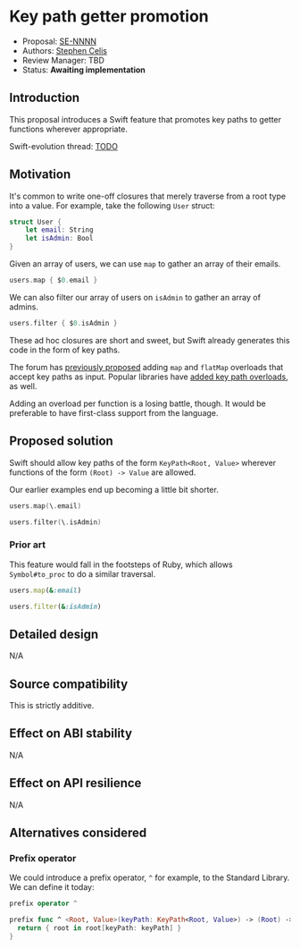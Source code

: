 # Key path getter promotion

* Proposal: [SE-NNNN](NNNN-filename.md)
* Authors: [Stephen Celis](https://github.com/stephencelis)
* Review Manager: TBD
* Status: **Awaiting implementation**

<!--
*During the review process, add the following fields as needed:*

* Implementation: [apple/swift#NNNNN](https://github.com/apple/swift/pull/NNNNN)
* Decision Notes: [Rationale](https://lists.swift.org/pipermail/swift-evolution/), [Additional Commentary](https://lists.swift.org/pipermail/swift-evolution/)
* Bugs: [SR-NNNN](https://bugs.swift.org/browse/SR-NNNN), [SR-MMMM](https://bugs.swift.org/browse/SR-MMMM)
* Previous Revision: [1](https://github.com/apple/swift-evolution/blob/...commit-ID.../proposals/NNNN-filename.md)
* Previous Proposal: [SE-XXXX](XXXX-filename.md)
-->

## Introduction

This proposal introduces a Swift feature that promotes key paths to getter functions wherever appropriate.

Swift-evolution thread: [TODO](TODO)

## Motivation

It's common to write one-off closures that merely traverse from a root type into a value. For example, take the following `User` struct:

``` swift
struct User {
    let email: String
    let isAdmin: Bool
}
```

Given an array of users, we can use `map` to gather an array of their emails.

``` swift
users.map { $0.email }
```

We can also filter our array of users on `isAdmin` to gather an array of admins.

``` swift
users.filter { $0.isAdmin }
```

These ad hoc closures are short and sweet, but Swift already generates this code in the form of key paths.

The forum has [previously proposed](https://forums.swift.org/t/pitch-support-for-map-and-flatmap-with-smart-key-paths/6073) adding `map` and `flatMap` overloads that accept key paths as input. Popular libraries have [added key path overloads](https://github.com/ReactiveCocoa/ReactiveSwift/search?utf8=✓&q=KeyPath&type=), as well.

Adding an overload per function is a losing battle, though. It would be preferable to have first-class support from the language.

## Proposed solution

Swift should allow key paths of the form `KeyPath<Root, Value>` wherever functions of the form `(Root) -> Value` are allowed.

Our earlier examples end up becoming a little bit shorter.

``` swift
users.map(\.email)

users.filter(\.isAdmin)
```

### Prior art

This feature would fall in the footsteps of Ruby, which allows `Symbol#to_proc` to do a similar traversal.

``` ruby
users.map(&:email)

users.filter(&:isAdmin)
```

## Detailed design

N/A

## Source compatibility

This is strictly additive.

## Effect on ABI stability

N/A

## Effect on API resilience

N/A

## Alternatives considered

### Prefix operator

We could introduce a prefix operator, `^` for example, to the Standard Library. We can define it today:

``` swift
prefix operator ^

prefix func ^ <Root, Value>(keyPath: KeyPath<Root, Value>) -> (Root) -> Value {
  return { root in root[keyPath: keyPath] }
}
```